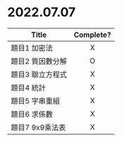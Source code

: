 # 2022.07.07

|Title|Complete?|
|-----|:-------:|
|題目1 加密法|X|
|題目2 質因數分解|O|
|題目3 聯立方程式|X|
|題目4 統計|X|
|題目5 字串重組|X|
|題目6 求係數|X|
|題目7 9x9乘法表|X|
